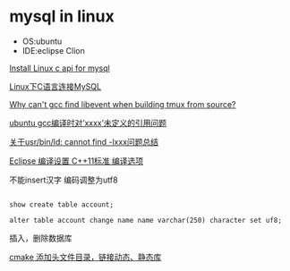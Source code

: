 # mysql in linux

- OS:ubuntu
- IDE:eclipse Clion

[Install Linux c api for mysql](https://dev.mysql.com/doc/refman/5.7/en/c-api-building-clients.html)

[Linux下C语言连接MySQL](https://blog.csdn.net/neo_2011/article/details/6805489)

[Why can't gcc find libevent when building tmux from source?](https://unix.stackexchange.com/questions/17907/why-cant-gcc-find-libevent-when-building-tmux-from-source)

[ubuntu gcc编译时对’xxxx’未定义的引用问题](https://blog.csdn.net/haluoluo211/article/details/54376947)

[关于usr/bin/ld: cannot find -lxxx问题总结](http://blog.51cto.com/eminzhang/1285705)

[Eclipse 编译设置 C++11标准 编译选项](https://blog.csdn.net/rain_qingtian/article/details/16860945)

不能insert汉字 编码调整为utf8

```shell

show create table account;

alter table account change name name varchar(250) character set uf8;

```

插入，删除数据库


[cmake 添加头文件目录，链接动态、静态库](https://www.cnblogs.com/binbinjx/p/5626916.html)
